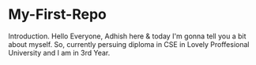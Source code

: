 # My-First-Repo
Introduction.
Hello Everyone, Adhish here & today I'm gonna tell you a bit about myself. So, currently persuing diploma in CSE in Lovely Proffesional University and I am in 3rd Year.


